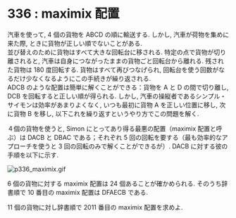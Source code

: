 # 336 : maximix 配置

汽車を使って, 4 個の貨物を ABCD の順に輸送する. しかし, 汽車が荷物を集めに来た際, ときに貨物が正しい順でないことがある.  
並び替えのために貨物はすべて大きな回転台に移される. 特定の点で貨物が切り離されると, 汽車は自身につながったままの貨物ごと回転台から離れる. 残された貨物は 180 度回転する. 貨物はすべて再びつなげられ, 回転台を使う回数がなるだけ少なくなるようにこの手続きが繰り返される.  
ADCB のような配置は簡単に解くことができる：貨物を A と D の間で切り離し, DCB を回転すると正しい順が得られる. しかし, 汽車の操縦者であるシンプル・サイモンは効率があまりよくなく, いつも最初に貨物 A を正しい位置に移し, 次に貨物 B を移し, 以下これを繰り返すというやり方でこの問題を解く.

４個の貨物を使うと, Simon にとってあり得る最悪の配置（maximix 配置と呼ぶ）は DACB と DBAC である；それぞれ 5 回の回転を要する（最も効率的なアプローチを使うと 3 回の回転のみで解くことができるが）. DACB に対する彼の手順を以下に示す.

![p336\_maximix.gif](https://projecteuler.net/project/images/p336_maximix.gif)

6 個の貨物に対する maximix 配置は 24 個あることが確かめられる. そのうち辞書順で 10 番目の maximix 配置は DFAECB である.

11 個の貨物に対し辞書順で 2011 番目の maximix 配置を求めよ.



